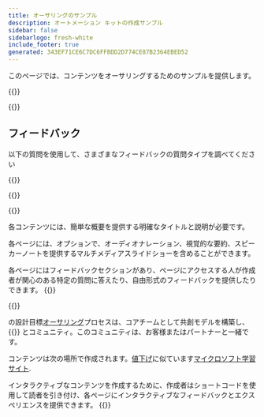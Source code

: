 ```yaml
---
title: オーサリングのサンプル
description: オートメーション キットの作成サンプル
sidebar: false
sidebarlogo: fresh-white
include_footer: true
generated: 343EF71CE6C7DC6FFBDD2D774CE87B2364EBED52
---
```


<div class="optional">

このページでは、コンテンツをオーサリングするためのサンプルを提供します。

</div>

{{<presentation slides="1,2">}}

<div class="optional">

{{<presentationStyles>}}

## フィードバック

以下の質問を使用して、さまざまなフィードバックの質問タイプを調べてください

{{<questions name="/content/ja/contribution/sample.json" completed="質問に回答していただきありがとうございます" shownavigationbuttons="false" locale="ja">}}

</div>

</div>

{{<slideStyles>}}

{{<slide  id="slide1" audio="authoring/overview.mp3?v=1" description="Authoring Overview" localImage="/images/illustrations/Authoring-Overview.svg" >}}

各コンテンツには、簡単な概要を提供する明確なタイトルと説明が必要です。

各ページには、オプションで、オーディオナレーション、視覚的な要約、スピーカーノートを提供するマルチメディアスライドショーを含めることができます。

各ページにはフィードバックセクションがあり、ページにアクセスする人が作成者が関心のある特定の質問に答えたり、自由形式のフィードバックを提供したりできます。
{{</slide>}}

{{<slide  id="slide2" audio="authoring/goals.mp3" description="Authoring Goals" localImage="/images/illustrations/Authoring-Goals.svg" >}}

の設計目標[オーサリング](/ja/contribution/authoring)プロセスは、コアチームとして共創モデルを構築し、{{<product-name>}} とコミュニティ。このコミュニティは、お客様またはパートナーと一緒です。

コンテンツは次の場所で作成されます。[値下げ](https://learn.microsoft.com/contribute/markdown-reference)に似ています[マイクロソフト学習サイト](https://learn.microsoft.com).

インタラクティブなコンテンツを作成するために、作成者はショートコードを使用して読者を引き付け、各ページにインタラクティブなフィードバックとエクスペリエンスを提供できます。
{{</slide>}}
